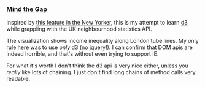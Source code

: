 ### [Mind the Gap][1]

Inspired by [this feature in the New Yorker][2], this is my attempt to learn
[d3][3] while grappling with the UK neighbourhood statistics API.

The visualization shows income inequality along London tube lines. My only rule
here was to use *only* d3 (no jquery!). I can confirm that DOM apis are indeed
horrible, and that's without even trying to support IE.

For what it's worth I don't think the d3 api is very nice either, unless you
*really* like lots of chaining. I just don't find long chains of method calls
very readable.

[1]: http://omarkhan.me/london-tube-income/
[2]: http://www.newyorker.com/sandbox/business/subway.html
[3]: http://d3js.org/
